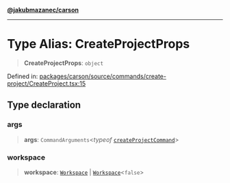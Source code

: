 [**@jakubmazanec/carson**](../README.md)

---

# Type Alias: CreateProjectProps

> **CreateProjectProps**: `object`

Defined in:
[packages/carson/source/commands/create-project/CreateProject.tsx:15](https://github.com/jakubmazanec/tools/blob/dcfb3b06be051bf99e23e7e35174b07af0f0fddd/packages/carson/source/commands/create-project/CreateProject.tsx#L15)

## Type declaration

### args

> **args**: `CommandArguments`\<_typeof_
> [`createProjectCommand`](../variables/createProjectCommand.md)\>

### workspace

> **workspace**: [`Workspace`](../classes/Workspace.md) \|
> [`Workspace`](../classes/Workspace.md)\<`false`\>
